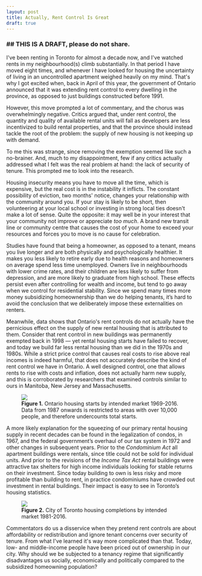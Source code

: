 ```yaml
---
layout: post
title: Actually, Rent Control Is Great
draft: true
---
```


<h3>## THIS IS A DRAFT, please do not share.</h3>

I've been renting in Toronto for almost a decade now, and I've watched rents in my neighbourhood(s) climb substantially. In that period I have moved eight times, and whenever I have looked for housing the uncertainty of living in an uncontrolled apartment weighed heavily on my mind. That's why I got excited when, back in April of this year, the government of Ontario announced that it was extending rent control to every dwelling in the province, as opposed to just buildings constructed before 1991.

However, this move prompted a lot of commentary, and the chorus was overwhelmingly negative. Critics argued that, under rent control, the quantity and quality of available rental units will fall as developers are less incentivized to build rental properties, and that the province should instead tackle the root of the problem: the supply of new housing is not keeping up with demand.

To me this was strange, since removing the exemption seemed like such a no-brainer. And, much to my disappointment, few if any critics actually addressed what I felt was the real problem at hand: the lack of security of tenure. This prompted me to look into the research.

Housing insecurity means you have to move all the time, which is expensive, but the real cost is in the instability it inflicts. The constant possibility of eviction, two months' notice, changes your relationship with the community around you. If your stay is likely to be short, then volunteering at your local school or investing in strong local ties doesn't make a lot of sense. Quite the opposite: it may well be in your interest that your community not improve or appreciate _too much_. A brand new transit line or community centre that causes the cost of your home to exceed your resources and forces you to move is no cause for celebration. 

Studies have found that being a homeowner, as opposed to a tenant, means you live longer and are both physically and psychologically healthier. It makes you less likely to retire early due to health reasons and homeowners on average spend less time unemployed. Owners live in neighbourhoods with lower crime rates, and their children are less likely to suffer from depression, and are more likely to graduate from high school. These effects persist even after controlling for wealth and income, but tend to go away when we control for residential stability. Since we spend many times more money subsidizing homeownership than we do helping tenants, it’s hard to avoid the conclusion that we deliberately impose these externalities on renters.

Meanwhile, data shows that Ontario's rent controls do not actually have the pernicious effect on the supply of new rental housing that is attributed to them. Consider that rent control in new buildings was permanently exempted back in 1998 &mdash; yet rental housing starts have failed to recover, and today we build far less rental housing than we did in the 1970s and 1980s. While a strict price control that causes real costs to rise above real incomes is indeed harmful, that does not accurately describe the kind of rent control we have in Ontario. A well designed control, one that allows rents to rise with costs and inflation, does not actually harm new supply, and this is corroborated by researchers that examined controls similar to ours in Manitoba, New Jersey and Massachusetts.

<figure id="fref:fig1">
<a href="/img/Ontario Housing Starts 1969-2016 With Condos.png"><img src="/img/Ontario Housing Starts 1969-2016 With Condos.png"></a>
<figcaption>
<b>Figure 1.</b> Ontario housing starts by intended market 1969-2016. Data from 1987 onwards is restricted to areas with over 10,000 people, and therefore undercounts total starts.</sup>
</figcaption>
</figure>


A more likely explanation for the squeezing of our primary rental housing supply in recent decades can be found in the legalization of condos, in 1967, and the federal government’s overhaul of our tax system in 1972 and other changes in subsequent years. Prior to the _Condominium Act_ all apartment buildings were rentals, since title could not be sold for individual units. And prior to the revisions of the _Income Tax Act_ rental buildings were attractive tax shelters for high income individuals looking for stable returns on their investment. Since today building to own is less risky and more profitable than building to rent, in practice condominiums have crowded out investment in rental buildings. Their impact is easy to see in Toronto’s housing statistics.

<figure id="fref:fig2">
<a href="/img/Toronto Housing Completions 1981-2016.png"><img src="/img/Toronto Housing Completions 1981-2016.png"></a>
<figcaption>
<b>Figure 2.</b> City of Toronto housing completions by intended market 1981-2016.</figcaption>
</figure>

Commentators do us a disservice when they pretend rent controls are about affordability or redistribution and ignore tenant concerns over security of tenure. From what I've learned it's way more complicated than that. Today, low- and middle-income people have been priced out of ownership in our city. Why should we be subjected to a tenancy regime that significantly disadvantages us socially, economically and politically compared to the subsidized homeowning population?

